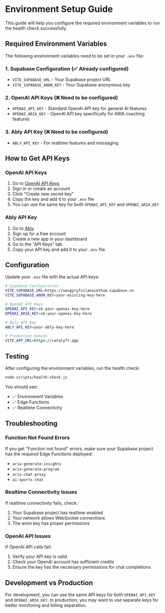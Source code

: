# Environment Setup Guide

This guide will help you configure the required environment variables to run the health check successfully.

## Required Environment Variables

The following environment variables need to be set in your `.env` file:

### 1. Supabase Configuration (✅ Already configured)
- `VITE_SUPABASE_URL` - Your Supabase project URL
- `VITE_SUPABASE_ANON_KEY` - Your Supabase anonymous key

### 2. OpenAI API Keys (❌ Need to be configured)
- `OPENAI_API_KEY` - Standard OpenAI API key for general AI features
- `OPENAI_ARIA_KEY` - OpenAI API key specifically for ARIA coaching features

### 3. Ably API Key (❌ Need to be configured)
- `ABLY_API_KEY` - For realtime features and messaging

## How to Get API Keys

### OpenAI API Keys
1. Go to [OpenAI API Keys](https://platform.openai.com/api-keys)
2. Sign in or create an account
3. Click "Create new secret key"
4. Copy the key and add it to your `.env` file
5. You can use the same key for both `OPENAI_API_KEY` and `OPENAI_ARIA_KEY`

### Ably API Key
1. Go to [Ably](https://ably.com/)
2. Sign up for a free account
3. Create a new app in your dashboard
4. Go to the "API Keys" tab
5. Copy your API key and add it to your `.env` file

## Configuration

Update your `.env` file with the actual API keys:

```bash
# Supabase Configuration
VITE_SUPABASE_URL=https://xeugyryfvilanoiethum.supabase.co
VITE_SUPABASE_ANON_KEY=your-existing-key-here

# OpenAI API Keys
OPENAI_API_KEY=sk-your-openai-key-here
OPENAI_ARIA_KEY=sk-your-openai-key-here

# Ably API Key
ABLY_API_KEY=your-ably-key-here

# Production Domain
VITE_APP_URL=https://catalyft.app
```

## Testing

After configuring the environment variables, run the health check:

```bash
node scripts/health-check.js
```

You should see:
- ✅ Environment Variables
- ✅ Edge Functions 
- ✅ Realtime Connectivity

## Troubleshooting

### Function Not Found Errors
If you get "Function not found" errors, make sure your Supabase project has the required Edge Functions deployed:
- `aria-generate-insights`
- `aria-generate-program`
- `aria-chat-proxy`
- `ai-sports-chat`

### Realtime Connectivity Issues
If realtime connectivity fails, check:
1. Your Supabase project has realtime enabled
2. Your network allows WebSocket connections
3. The anon key has proper permissions

### OpenAI API Issues
If OpenAI API calls fail:
1. Verify your API key is valid
2. Check your OpenAI account has sufficient credits
3. Ensure the key has the necessary permissions for chat completions

## Development vs Production

For development, you can use the same API keys for both `OPENAI_API_KEY` and `OPENAI_ARIA_KEY`. In production, you may want to use separate keys for better monitoring and billing separation.